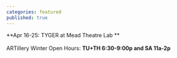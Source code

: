 ```yaml
---
categories: featured
published: true
---
```


**Apr 16-25: TYGER 
at Mead Theatre Lab **
<br>
<br>
ARTillery Winter Open Hours:
**TU+TH 6:30-9:00p and
SA 11a-2p**